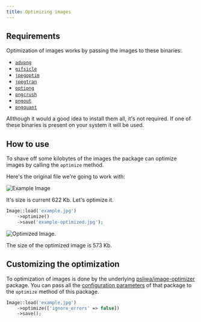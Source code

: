 ```yaml
---
title: Optimizing images
---
```


## Requirements

Optimization of images works by passing the images to these binaries:

- [`advpng`](http://advancemame.sourceforge.net/doc-advpng.html)
- [`gifsicle`](http://www.lcdf.org/gifsicle/)
- [`jpegoptim`](http://freecode.com/projects/jpegoptim)
- [`jpegtran`](http://jpegclub.org/jpegtran/)
- [`optipng`](http://optipng.sourceforge.net/)
- [`pngcrush`](http://pmt.sourceforge.net/pngcrush/)
- [`pngout`](http://www.jonof.id.au/kenutils)
- [`pngquant`](http://pngquant.org/)

Allthough it would a good idea to install them all, it's not required. If one of these binaries is present on your system it will be used.

## How to use

To shave off some kilobytes of the images the package can optimize images by calling the `optimize` method.

Here's the original file we're going to work with:

![Example Image](https://docs.spatie.be/images/image/example.jpg)


It's size is current 622 Kb. Let's optimize it.

```php
Image::load('example.jpg')
    ->optimize()
    ->save('example-optimized.jpg');
```

![Optimized Image](https://docs.spatie.be/images/image/example-optimized.jpg).

The size of the optimized image is 573 Kb.

## Customizing the optimization

To optimization of images is done by the underlying [psliwa/image-optimizer](https://github.com/psliwa/image-optimizer) package. You can pass all the [configuration parameters](https://github.com/psliwa/image-optimizer) of that package to the `optimize` method of this package.

```php
Image::load('example.jpg')
    ->optimize(['ignore_errors' => false])
    ->save();
```